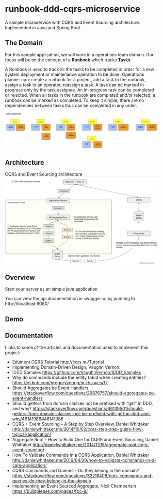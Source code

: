 # runbook-ddd-cqrs-microservice

A sample microservice with CQRS and Event Sourcing architecture. Implemented in Java and Spring Boot.

## The Domain
For this sample application, we will work in a operations team domain. Our focus will be on the concept of a **Runbook** which tracks **Tasks**. 

A Runbook is used to track all the tasks to be completed in order for a new system deployment or maintenance operation to be done. 
Operations planner can: create a runbook for a project, add a task to the runbook, assign a task to an operator, reassign a task. 
A task can be marked in progress only by the task assignee. An in-progress task can be completed or rejected. 
When all tasks in the runbook are completed and/or rejected, a runbook can be marked as completed.
To keep it simple, there are no dependencies between tasks thus can be completed in any order.

![Event Storming](docs/event_storming.png)

## Architecture
CQRS and Event Sourcing architecture
![CQRS+ES Architecture](docs/ddd-cqrs-es-architecture.png)

## Overview  
Start your server as an simple java application  

You can view the api documentation in swagger-ui by pointing to  
http://localhost:8080/  

## Demo

## Documentation
Links to some of the articles and documentation used to implement this project:

- Edument CQRS Tutorial http://cqrs.nu/Tutorial
- Implementing Domain-Driven Design, Vaughn Vernon.
- IDDD Samples https://github.com/VaughnVernon/IDDD_Samples
- Why do commands include the entity tabId when creating entities? https://github.com/gregoryyoung/m-r/issues/17
- Should Aggregates be Event Handlers https://stackoverflow.com/questions/26876757/should-aggregates-be-event-handlers
- Should getters from domain classes not be prefixed with “get” in DDD, and why? https://stackoverflow.com/questions/46139501/should-getters-from-domain-classes-not-be-prefixed-with-get-in-ddd-and-why/46141986#46141986
- CQRS + Event Sourcing – A Step by Step Overview, Daniel Whittaker http://danielwhittaker.me/2014/10/02/cqrs-step-step-guide-flow-typical-application/
- Aggregate Root – How to Build One for CQRS and Event Sourcing, Daniel Whittaker http://danielwhittaker.me/2014/11/15/aggregate-root-cqrs-event-sourcing/
- How To Validate Commands in a CQRS Application, Daniel Whittaker http://danielwhittaker.me/2016/04/20/how-to-validate-commands-in-a-cqrs-application/
- CQRS Commands and Queries - Do they belong in the domain? https://stackoverflow.com/questions/32216408/cqrs-commands-and-queries-do-they-belong-in-the-domain
- Implementing an Event Sourced Aggregate, Nick Chamberlain https://buildplease.com/pages/fpc-9/

